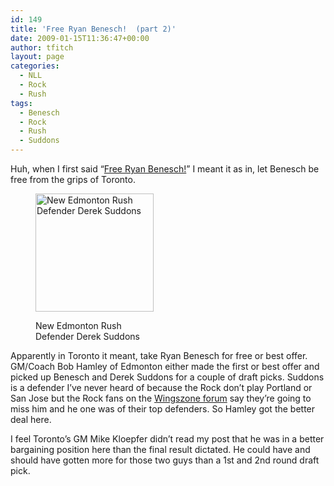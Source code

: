 ```yaml
---
id: 149
title: 'Free Ryan Benesch!  (part 2)'
date: 2009-01-15T11:36:47+00:00
author: tfitch
layout: page
categories:
  - NLL
  - Rock
  - Rush
tags:
  - Benesch
  - Rock
  - Rush
  - Suddons
---
```

Huh, when I first said &#8220;[Free Ryan Benesch!](http://www.thestealthdragon.com/?p=124)&#8221; I meant it as in, let Benesch be free from the grips of Toronto.<figure id="attachment_150" aria-describedby="caption-attachment-150" style="width: 189px" class="wp-caption alignright">

[<img class="size-medium wp-image-150" title="derek_suddons" src="http://www.thestealthdragon.com/wp-content/uploads/2009/01/derek_suddons.jpg" alt="New Edmonton Rush Defender Derek Suddons" width="189" height="189" />](http://www.thestealthdragon.com/wp-content/uploads/2009/01/derek_suddons.jpg)<figcaption id="caption-attachment-150" class="wp-caption-text">New Edmonton Rush Defender Derek Suddons</figcaption></figure> 

Apparently in Toronto it meant, take Ryan Benesch for free or best offer. GM/Coach Bob Hamley of Edmonton either made the first or best offer and picked up Benesch and Derek Suddons for a couple of draft picks. Suddons is a defender I&#8217;ve never heard of because the Rock don&#8217;t play Portland or San Jose but the Rock fans on the <a href="http://wingszone.com/nllmb/showthread.php?t=41609" target="_blank" rel="noopener noreferrer">Wingszone forum</a> say they&#8217;re going to miss him and he one was of their top defenders. So Hamley got the better deal here.

I feel Toronto&#8217;s GM Mike Kloepfer didn&#8217;t read my post that he was in a better bargaining position here than the final result dictated. He could have and should have gotten more for those two guys than a 1st and 2nd round draft pick.
